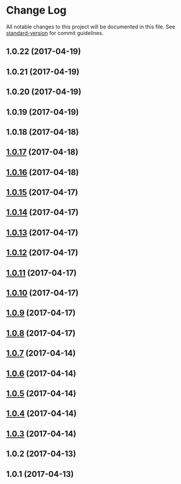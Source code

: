 # Change Log

All notable changes to this project will be documented in this file.
See [standard-version](https://github.com/conventional-changelog/standard-version) for commit guidelines.

<a name="1.0.22"></a>
## 1.0.22 (2017-04-19)




<a name="1.0.21"></a>
## 1.0.21 (2017-04-19)




<a name="1.0.20"></a>
## 1.0.20 (2017-04-19)




<a name="1.0.19"></a>
## 1.0.19 (2017-04-19)




<a name="1.0.18"></a>
## 1.0.18 (2017-04-18)




<a name="1.0.17"></a>
## [1.0.17](https://github.com/dadviegas/melpack/compare/melpack-tester@1.0.2...melpack-tester@1.0.17) (2017-04-18)




<a name="1.0.16"></a>
## [1.0.16](https://github.com/dadviegas/melpack/compare/melpack-tester@1.0.2...melpack-tester@1.0.16) (2017-04-18)




<a name="1.0.15"></a>
## [1.0.15](https://github.com/dadviegas/melpack/compare/melpack-tester@1.0.2...melpack-tester@1.0.15) (2017-04-17)

<a name="1.0.14"></a>
## [1.0.14](https://github.com/dadviegas/melpack/compare/melpack-tester@1.0.2...melpack-tester@1.0.14) (2017-04-17)

<a name="1.0.13"></a>
## [1.0.13](https://github.com/dadviegas/melpack/compare/melpack-tester@1.0.2...melpack-tester@1.0.13) (2017-04-17)

<a name="1.0.12"></a>
## [1.0.12](https://github.com/dadviegas/melpack/compare/melpack-tester@1.0.9...melpack-tester@1.0.12) (2017-04-17)

<a name="1.0.11"></a>
## [1.0.11](https://github.com/dadviegas/melpack/compare/melpack-tester@1.0.9...melpack-tester@1.0.11) (2017-04-17)

<a name="1.0.10"></a>
## [1.0.10](https://github.com/dadviegas/melpack/compare/melpack-tester@1.0.9...melpack-tester@1.0.10) (2017-04-17)

<a name="1.0.9"></a>
## [1.0.9](https://github.com/dadviegas/melpack/compare/melpack-tester@1.0.8...melpack-tester@1.0.9) (2017-04-17)

<a name="1.0.8"></a>
## [1.0.8](https://github.com/dadviegas/melpack/compare/melpack-tester@1.0.7...melpack-tester@1.0.8) (2017-04-17)

<a name="1.0.7"></a>
## [1.0.7](https://github.com/dadviegas/melpack/compare/melpack-tester@1.0.6...melpack-tester@1.0.7) (2017-04-14)

<a name="1.0.6"></a>
## [1.0.6](https://github.com/dadviegas/melpack/compare/melpack-tester@1.0.3...melpack-tester@1.0.6) (2017-04-14)

<a name="1.0.5"></a>
## [1.0.5](https://github.com/dadviegas/melpack/compare/melpack-tester@1.0.3...melpack-tester@1.0.5) (2017-04-14)

<a name="1.0.4"></a>
## [1.0.4](https://github.com/dadviegas/melpack/compare/melpack-tester@1.0.3...melpack-tester@1.0.4) (2017-04-14)

<a name="1.0.3"></a>
## [1.0.3](https://github.com/dadviegas/melpack/compare/melpack-tester@1.0.2...melpack-tester@1.0.3) (2017-04-14)

<a name="1.0.2"></a>
## 1.0.2 (2017-04-13)

<a name="1.0.1"></a>
## 1.0.1 (2017-04-13)
